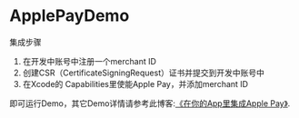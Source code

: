 # ApplePayDemo

集成步骤
1.	在开发中账号中注册一个merchant ID
2.	创建CSR（CertificateSigningRequest）证书并提交到开发中账号中
3.  在Xcode的 Capabilities里使能Apple Pay，并添加merchant ID

即可运行Demo，其它Demo详情请参考此博客:[《在你的App里集成Apple Pay》](http://www.jianshu.com/writer#/notebooks/3384693/notes/3098434/).
